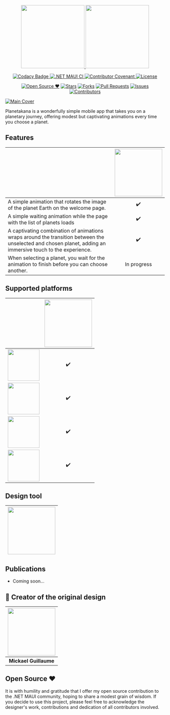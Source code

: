 <p align="center">
<a href="https://github.com/danielmonettelli/netmaui-planetanaka-app-challenge#gh-light-mode-only">
<img width="200" src="https://raw.githubusercontent.com/danielmonettelli/netmaui-planetanaka-app-challenge/e0ebeb1335fa7875728edcc9b05600c4b8805abb/Assets/brand_light.svg#gh-light-mode-only">
</a>
<a href="https://github.com/danielmonettelli/netmaui-planetanaka-app-challenge#gh-dark-mode-only">
<img width="200" src="https://raw.githubusercontent.com/danielmonettelli/netmaui-planetanaka-app-challenge/e0ebeb1335fa7875728edcc9b05600c4b8805abb/Assets/brand_dark.svg#gh-dark-mode-only">
</a>
</p>

<p align="center">
  <a href="https://www.codacy.com/gh/danielmonettelli/netmaui-planetanaka-app-challenge/dashboard?utm_source=github.com&amp;utm_medium=referral&amp;utm_content=danielmonettelli/netmaui-planetanaka-app-challenge&amp;utm_campaign=Badge_Grade">
  <img src="https://app.codacy.com/project/badge/Grade/9ca8b20992ef499a8930d4c8b8cebcbf" alt="Codacy Badge">
  </a>
  <a href="https://github.com/danielmonettelli/netmaui-planetanaka-app-challenge/actions/workflows/mobile.yml">
  <img src="https://github.com/danielmonettelli/netmaui-planetanaka-app-challenge/actions/workflows/mobile.yml/badge.svg" alt=".NET MAUI CI">
  </a>
  <a href="CODE_OF_CONDUCT.md">
    <img src="https://img.shields.io/badge/Contributor%20Covenant-2.1-4baaaa.svg" alt="Contributor Covenant">
  </a>
  <a href="LICENSE">
    <img src="https://img.shields.io/badge/license-MIT-blue.svg?style=flat-square" alt="License">
  </a>
</p>

<div align="center">

[![Open Source ❤](https://badges.frapsoft.com/os/v1/open-source.svg?v=103)](#open-source-) [![Stars](https://img.shields.io/github/stars/danielmonettelli/netmaui-planetanaka-app-challenge)](https://github.com/danielmonettelli/netmaui-planetanaka-app-challenge/stargazers) [![Forks](https://img.shields.io/github/forks/danielmonettelli/netmaui-planetanaka-app-challenge)](https://github.com/danielmonettelli/netmaui-planetanaka-app-challenge/network/members) [![Pull Requests](https://img.shields.io/github/issues-pr/danielmonettelli/netmaui-planetanaka-app-challenge)](https://github.com/danielmonettelli/netmaui-planetanaka-app-challenge/pulls) [![Issues](https://img.shields.io/github/issues/danielmonettelli/netmaui-planetanaka-app-challenge)](https://github.com/danielmonettelli/netmaui-planetanaka-app-challenge/issues) [![Contributors](https://img.shields.io/github/contributors/danielmonettelli/netmaui-planetanaka-app-challenge?color=2b9348)](https://github.com/danielmonettelli/netmaui-planetanaka-app-challenge/graphs/contributors)

</div>

[![Main Cover](https://raw.githubusercontent.com/danielmonettelli/netmaui-planetanaka-app-challenge/main/Assets/planetanaka_main_cover.png)](#Main-Cover)

Planetakana is a wonderfully simple mobile app that takes you on a planetary journey, offering modest but captivating animations every time you choose a planet.

## Features

|            | [<img src="https://raw.githubusercontent.com/danielmonettelli/netmaui-planetanaka-app-challenge/main/Assets/planetanaka.png" width="150">](#features) |
| -------------------------- | :----------------: |
| A simple animation that rotates the image of the planet Earth on the welcome page.          |         ✔️         |
 A simple waiting animation while the page with the list of planets loads       |         ✔️         | 
  A captivating combination of animations wraps around the transition between the unselected and chosen planet, adding an immersive touch to the experience.        |         ✔️         
  | When selecting a planet, you wait for the animation to finish before you can choose another.          |         In progress         |


## Supported platforms

|            | [<img src="https://raw.githubusercontent.com/danielmonettelli/MyResources/main/Global_Icons/dotnetmaui.png" width="150">](#dotnetmaui) |
| -------------------------- | :----------------: |
| [<img src="https://raw.githubusercontent.com/danielmonettelli/MyResources/main/Global_Icons/android.png" width="100">](#android) |         ✔️         |
| [<img src="https://raw.githubusercontent.com/danielmonettelli/MyResources/main/Global_Icons/ios.png" width="100">](#iOS) |         ✔️         |
| [<img src="https://raw.githubusercontent.com/danielmonettelli/MyResources/main/Global_Icons/windows.png" width="100">](#windows) |         ✔️         |
| [<img src="https://raw.githubusercontent.com/danielmonettelli/MyResources/main/Global_Icons/macos.png" width="100">](#macos) |         ✔️         |

## Design tool

| [<img src="https://raw.githubusercontent.com/danielmonettelli/MyResources/main/Global_Icons/adobexd.png" width="150">](https://helpx.adobe.com/support/xd.html) |
| -------------------------- |

## Publications

- Coming soon...

## 🎨 Creator of the original design

| [<img src="https://raw.githubusercontent.com/danielmonettelli/netmaui-planetanaka-app-challenge/main/Assets/mickael_guillaume.jpeg" width="150">](https://dribbble.com/mickaeldll) |
:---------------------------------------------:|
| **Mickael Guillaume** |

## Open Source ❤

It is with humility and gratitude that I offer my open source contribution to the .NET MAUI community, hoping to share a modest grain of wisdom. If you decide to use this project, please feel free to acknowledge the designer's work, contributions and dedication of all contributors involved.